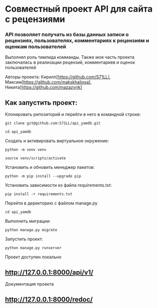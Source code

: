 # Совместный проект API для сайта с рецензиями

### API позволяет получать из базы данных записи о рецензиях, пользователях, комментариях к рецензиям и оценкам пользователей

Выполнял роль тимлида комманды. Также моя часть проекта заключалась в реализации рецензий, комментариев и оценок пользователей

Авторы проекта: Кирилл[https://github.com/S71LL], Максим[https://github.com/makskhaliosa], Никита[https://github.com/mazazyrik]

## Как запустить проект:

Клонировать репозиторий и перейти в него в командной строке:

```
git clone git@github.com:S71LL/api_yamdb.git
```

```
cd api_yamdb
```

Cоздать и активировать виртуальное окружение:

```
python -m venv venv
```
```
source venv/scripts/activate
```

Установить и обновить менеджер пакетов:

```
python -m pip install --upgrade pip
```

Установить зависимости из файла requirements.txt:

```
pip install -r requirements.txt
```

Перейти в дерикторию с файлом manage.py

```
cd api_yamdb
```

Выполнить миграции:

```
python manage.py migrate
```

Запустить проект:

```
python manage.py runserver
```

Проект доступен локально
## http://127.0.0.1:8000/api/v1/

Документация проекта
## http://127.0.0.1:8000/redoc/
